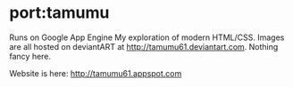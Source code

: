 # port:tamumu
Runs on Google App Engine
My exploration of modern HTML/CSS. Images are all hosted on deviantART at http://tamumu61.deviantart.com. Nothing fancy here.

Website is here: http://tamumu61.appspot.com
